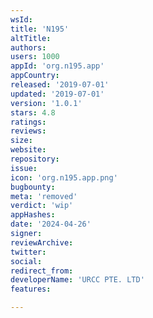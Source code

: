 ```yaml
---
wsId: 
title: 'N195'
altTitle: 
authors: 
users: 1000
appId: 'org.n195.app'
appCountry: 
released: '2019-07-01'
updated: '2019-07-01'
version: '1.0.1'
stars: 4.8
ratings: 
reviews: 
size: 
website: 
repository: 
issue: 
icon: 'org.n195.app.png'
bugbounty: 
meta: 'removed'
verdict: 'wip'
appHashes: 
date: '2024-04-26'
signer: 
reviewArchive: 
twitter: 
social: 
redirect_from: 
developerName: 'URCC PTE. LTD'
features: 

---
```



